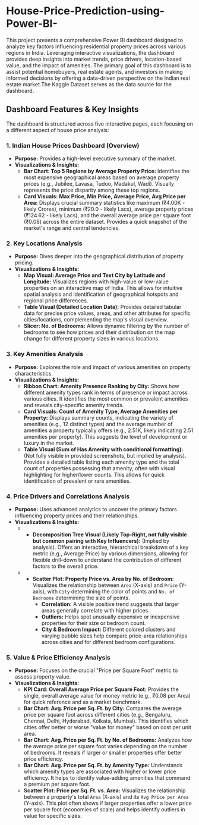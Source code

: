 # House-Price-Prediction-using-Power-BI-
This project presents a comprehensive Power BI dashboard designed to analyze key factors influencing residential property prices across various regions in India. 
Leveraging interactive visualizations, the dashboard provides deep insights into market trends, price drivers, location-based value, and the impact of amenities.
The primary goal of this dashboard is to assist potential homebuyers, real estate agents, and investors in making informed decisions by offering a data-driven perspective on the Indian real estate market.The Kaggle Dataset serves as the data source for the dashboard.

## Dashboard Features & Key Insights

The dashboard is structured across five interactive pages, each focusing on a different aspect of house price analysis:
### 1. Indian House Prices Dashboard (Overview)
* **Purpose:** Provides a high-level executive summary of the market.
* **Visualizations & Insights:**
    * **Bar Chart: Top 5 Regions by Average Property Price:** Identifies the most expensive geographical areas based on average property prices (e.g., Jubilee, Lavasa, Tudoo, Madakul, Wadi). Visually represents the price disparity among these top regions.
    * **Card Visuals: Max Price, Min Price, Average Price, Avg Price per Area:** Displays crucial summary statistics like maximum (₹4.00K - likely Crores), minimum (₹20.0 - likely Lacs), average property prices (₹124.62 - likely Lacs), and the overall average price per square foot (₹0.08) across the entire dataset. Provides a quick snapshot of the market's range and central tendencies.

### 2. Key Locations Analysis
* **Purpose:** Dives deeper into the geographical distribution of property pricing.
* **Visualizations & Insights:**
    * **Map Visual: Average Price and Text City by Latitude and Longitude:** Visualizes regions with high-value or low-value properties on an interactive map of India. This allows for intuitive spatial analysis and identification of geographical hotspots and regional price differences.
    * **Table Visual (Detailed Location Data):** Provides detailed tabular data for precise price values, areas, and other attributes for specific cities/locations, complementing the map's visual overview.
   * **Slicer: No. of Bedrooms:** Allows dynamic filtering by the number of bedrooms to see how prices and their distribution on the map change for different property sizes in various locations.

### 3. Key Amenities Analysis
* **Purpose:** Explores the role and impact of various amenities on property characteristics.
* **Visualizations & Insights:**
   * **Ribbon Chart: Amenity Presence Ranking by City:** Shows how different amenity types rank in terms of presence or impact across various cities. It identifies the most common or prevalent amenities and reveals city-specific amenity trends.
   * **Card Visuals: Count of Amenity Type, Average Amenities per Property:** Displays summary counts, indicating the variety of amenities (e.g., 12 distinct types) and the average number of amenities a property typically offers (e.g., 2.51K, likely indicating 2.51 amenities per property). This suggests the level of development or luxury in the market.
   * **Table Visual (Sum of Has Amenity with conditional formatting):** (Not fully visible in provided screenshots, but implied by analysis). Provides a detailed table listing each amenity type and the total count of properties possessing that amenity, often with visual highlighting for higher/lower counts. This allows for quick identification of prevalent or rare amenities.

### 4. Price Drivers and Correlations Analysis
* **Purpose:** Uses advanced analytics to uncover the primary factors influencing property prices and their relationships.
* **Visualizations & Insights:**
   * * **Decomposition Tree Visual (Likely Top-Right, not fully visible but common pairing with Key Influencers):** (Implied by analysis). Offers an interactive, hierarchical breakdown of a key metric (e.g., Average Price) by various dimensions, allowing for flexible drill-down to understand the contribution of different factors to the overall price.
   * * **Scatter Plot: Property Price vs. Area by No. of Bedroom:** Visualizes the relationship between `Area` (X-axis) and `Price` (Y-axis), with `City` determining the color of points and `No. of Bedrooms` determining the size of points.
        * **Correlation:** A visible positive trend suggests that larger areas generally correlate with higher prices.
        * **Outliers:** Helps spot unusually expensive or inexpensive properties for their size or bedroom count.
        * **City & Bedroom Impact:** Different colored clusters and varying bubble sizes help compare price-area relationships across cities and for different bedroom configurations.

### 5. Value & Price Efficiency Analysis
* **Purpose:** Focuses on the crucial "Price per Square Foot" metric to assess property value.
* **Visualizations & Insights:**
    * **KPI Card: Overall Average Price per Square Foot:** Provides the single, overall average value for money metric (e.g., ₹0.08 per Area) for quick reference and as a market benchmark.
    * **Bar Chart: Avg. Price per Sq. Ft. by City:** Compares the average price per square foot across different cities (e.g., Bengaluru, Chennai, Delhi, Hyderabad, Kolkata, Mumbai). This identifies which cities offer better or worse "value for money" based on cost per unit area.
    * **Bar Chart: Avg. Price per Sq. Ft. by No. of Bedrooms:** Analyzes how the average price per square foot varies depending on the number of bedrooms. It reveals if larger or smaller properties offer better price efficiency.
    * **Bar Chart: Avg. Price per Sq. Ft. by Amenity Type:** Understands which amenity types are associated with higher or lower price efficiency. It helps to identify value-adding amenities that command a premium per square foot.
    * **Scatter Plot: Price per Sq. Ft. vs. Area:** Visualizes the relationship between a property's total `Area` (X-axis) and its `Avg Price per Area` (Y-axis). This plot often shows if larger properties offer a lower price per square foot (economies of scale) and helps identify outliers in value for specific sizes.

